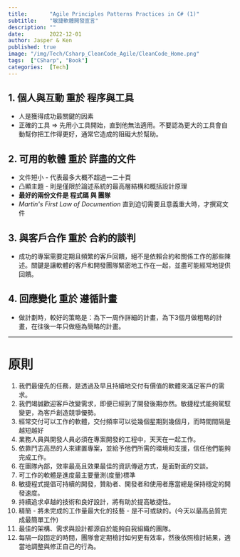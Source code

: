 ```yaml
---
title:       "Agile Principles Patterns Practices in C# (1)"
subtitle:    "敏捷軟體開發宣言"
description: ""
date:        2022-12-01
author: Jasper & Ken
published: true
image: "/img/Tech/Csharp_CleanCode_Agile/CleanCode_Home.png"
tags:  ["CSharp", "Book"]
categories:  [Tech]
---
```



## 1. 個人與互動 重於 程序與工具
- 人是獲得成功最關鍵的因素
- 正確的工具 => 先用小工具開始，直到他無法適用。不要認為更大的工具會自動幫你把工作得更好，通常它造成的阻礙大於幫助。

## 2. 可用的軟體 重於 詳盡的文件
- 文件短小 - 代表最多大概不超過一二十頁
- 凸顯主題 - 則是僅限於論述系統的最高層結構和概括設計原理
- **最好的兩份文件是 程式碼 與 團隊**
- _Martin's First Law of Documention_
直到迫切需要且意義重大時，才撰寫文件


## 3. 與客戶合作 重於 合約的談判
- 成功的專案需要定期且頻繁的客戶回饋，絕不是依賴合約和關係工作的那些陳述。關鍵是讓軟體的客戶和開發團隊緊密地工作在一起，並盡可能經常地提供回饋。


## 4. 回應變化 重於 遵循計畫
- 做計劃時，較好的策略是：為下一周作詳細的計畫，為下3個月做粗略的計畫，在往後一年只做極為簡略的計畫。


-----

原則
======
1. 我們最優先的任務，是透過及早且持續地交付有價值的軟體來滿足客戶的需求。
2. 我們竭誠歡迎客戶改變需求，即便已經到了開發後期亦然。敏捷程式能夠駕馭變更，為客戶創造競爭優勢。
3. 經常交付可以工作的軟體，交付頻率可以從幾個星期到幾個月，而時間間隔是越短越好
4. 業務人員與開發人員必須在專案開發的工程中，天天在一起工作。
5. 依靠鬥志高昂的人來建置專案，並給予他們所需的環境和支援，信任他們能夠完成工作。
6. 在團隊內部，效率最高且效果最佳的資訊傳遞方式，是面對面的交談。
7. 可工作的軟體是進度最主要量測(度量)標準
8. 敏捷程式提倡可持續的開發，贊助者、開發者和使用者應當總是保持穩定的開發速度。
9. 持續追求卓越的技術和良好設計，將有助於提高敏捷性。
10. 精簡 - 將未完成的工作量最大化的技藝 - 是不可或缺的。(今天以最高品質完成最簡單工作)
11. 最佳的架構、需求與設計都源自於能夠自我組織的團隊。
12. 每隔一段固定的時間，團隊會定期檢討如何更有效率，然後依照檢討結果，適當地調整與修正自己的行為。